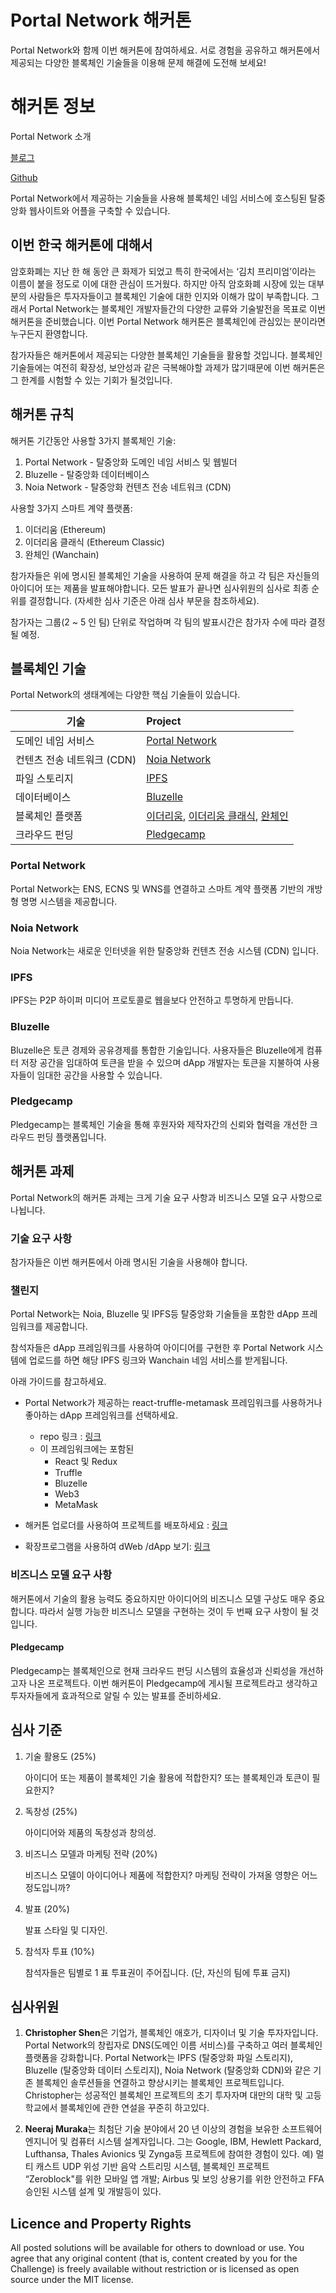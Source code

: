 
# Portal Network 해커톤

Portal Network와 함께 이번 해커톤에 참여하세요. 서로 경험을 공유하고 해커톤에서 제공되는 다양한 블록체인 기술들을 이용해 문제 해결에 도전해 보세요!

# 해커톤 정보
Portal Network 소개

[블로그](https://medium.com/portalnetworkofficial)

[Github](https://github.com/PortalNetwork)

Portal Network에서 제공하는 기술들을 사용해 블록체인 네임 서비스에 호스팅된 탈중앙화 웹사이트와 어플을 구축할 수 있습니다.

## 이번 한국 해커톤에 대해서
암호화폐는 지난 한 해 동안 큰 화제가 되었고 특히 한국에서는 ‘김치 프리미엄’이라는 이름이 붙을 정도로 이에 대한 관심이 뜨거웠다. 하지만 아직 암호화폐 시장에 있는 대부분의 사람들은 투자자들이고 블록체인 기술에 대한 인지와 이해가 많이 부족합니다. 그래서 Portal Network는 블록체인 개발자들간의 다양한 교류와 기술발전을 목표로 이번 해커톤을 준비했습니다. 이번 Portal Network 해커톤은 블록체인에 관심있는 분이라면 누구든지 환영합니다.

참가자들은 해커톤에서 제공되는 다양한 블록체인 기술들을 활용할 것입니다. 블록체인 기술들에는 여전히 확장성, 보안성과 같은 극복해야할 과제가 많기때문에 이번 해커톤은 그 한계를 시험할 수 있는 기회가 될것입니다.

## 해커톤 규칙
해커톤 기간동안 사용할 3가지 블록체인 기술:
1. Portal Network - 탈중앙화 도메인 네임 서비스 및 웹빌더
2. Bluzelle - 탈중앙화 데이터베이스
3. Noia Network - 탈중앙화 컨텐츠 전송 네트워크 (CDN)

사용할 3가지 스마트 계약 플랫폼:
1. 이더리움 (Ethereum)
2. 이더리움 클래식 (Ethereum Classic)
3. 완체인 (Wanchain)

참가자들은 위에 명시된 블록체인 기술을 사용하여 문제 해결을 하고 각 팀은 자신들의 아이디어 또는 제품을 발표해야합니다. 모든 발표가 끝나면 심사위원의 심사로 최종 순위를 결정합니다. (자세한 심사 기준은 아래 심사 부문을 참조하세요).

참가자는 그룹(2 ~ 5 인 팀) 단위로 작업하며 각 팀의 발표시간은 참가자 수에 따라 결정될 예정.

## 블록체인 기술
Portal Network의 생태계에는 다양한 핵심 기술들이 있습니다.

기술                      | Project
-------------------------|:-------------------------------------
도메인 네임 서비스           | [Portal Network](https://www.portal.network/)
컨텐츠 전송 네트워크 (CDN)    | [Noia Network](http://noia.network/)
파일 스토리지               | [IPFS](https://ipfs.io/)
데이터베이스                | [Bluzelle](https://bluzelle.com/)
블록체인 플랫폼              | [이더리움](https://ethereum.org/), [이더리움 클래식](https://ethereumclassic.org/), [완체인](https://wanchain.org/)
크라우드 펀딩               | [Pledgecamp](https://pledgecamp.com/)

### Portal Network
Portal Network는 ENS, ECNS 및 WNS를 연결하고 스마트 계약 플랫폼 기반의 개방형 명명 시스템을 제공합니다.

### Noia Network
Noia Network는 새로운 인터넷을 위한 탈중앙화 컨텐츠 전송 시스템 (CDN) 입니다.

### IPFS
IPFS는 P2P 하이퍼 미디어 프로토콜로 웹을보다 안전하고 투명하게 만듭니다.

### Bluzelle
Bluzelle은 토큰 경제와 공유경제를 통합한 기술입니다. 사용자들은 Bluzelle에게 컴퓨터 저장 공간을 임대하여 토큰을 받을 수 있으며 dApp 개발자는 토큰을 지불하여 사용자들이 임대한 공간을 사용할 수 있습니다.

### Pledgecamp
Pledgecamp는 블록체인 기술을 통해 후원자와 제작자간의 신뢰와 협력을 개선한 크라우드 펀딩 플랫폼입니다.

## 해커톤 과제
Portal Network의 해커톤 과제는 크게 기술 요구 사항과 비즈니스 모델 요구 사항으로 나뉩니다.

### 기술 요구 사항
참가자들은 이번 해커톤에서 아래 명시된 기술을 사용해야 합니다.

### 챌린지
Portal Network는 Noia, Bluzelle 및 IPFS등 탈중앙화 기술들을 포함한 dApp 프레임워크를 제공합니다.

참석자들은 dApp 프레임워크를 사용하여 아이디어를 구현한 후 Portal Network 시스템에 업로드를 하면 해당 IPFS 링크와 Wanchain 네임 서비스를 받게됩니다.

아래 가이드를 참고하세요.
- Portal Network가 제공하는 react-truffle-metamask 프레임워크를 사용하거나 좋아하는 dApp 프레임워크를 선택하세요.
    - repo 링크 : [링크](https://github.com/PortalNetwork/react-truffle-metamask)
    - 이 프레임워크에는 포함된 
        - React 및 Redux
        - Truffle
        - Bluzelle
        - Web3
        - MetaMask

- 해커톤 업로더를 사용하여 프로젝트를 배포하세요 : [링크](http://h2.portal.network)
- 확장프로그램을 사용하여 dWeb /dApp 보기: [링크](https://chrome.google.com/webstore/detail/portal-network/apcnffelpkinnpoapmokieojaffmcpmf?utm_source=chrome-ntp-icon)

### 비즈니스 모델 요구 사항
해커톤에서 기술의 활용 능력도 중요하지만 아이디어의 비즈니스 모델 구상도 매우 중요합니다. 따라서 실행 가능한 비즈니스 모델을 구현하는 것이 두 번째 요구 사항이 될 것입니다.

#### Pledgecamp
Pledgecamp는 블록체인으로 현재 크라우드 펀딩 시스템의 효율성과 신뢰성을 개선하고자 나온 프로젝트다. 이번 해커톤이 Pledgecamp에 게시될 프로젝트라고 생각하고 투자자들에게 효과적으로 알릴 수 있는 발표를 준비하세요.

## 심사 기준
1. 기술 활용도 (25%)

    아이디어 또는 제품이 블록체인 기술 활용에 적합한지? 또는 블록체인과 토큰이 필요한지?

2. 독창성 (25%)

    아이디어와 제품의 독창성과 창의성.

3. 비즈니스 모델과 마케팅 전략 (20%)

    비즈니스 모델이 아이디어나 제품에 적합한지? 마케팅 전략이 가져올 영향은 어느정도입니까?

4. 발표 (20%)

	발표 스타일 및 디자인.

5. 참석자 투표 (10%)

	참석자들은 팀별로 1 표 투표권이 주어집니다. (단, 자신의 팀에 투표 금지)

## 심사위원
1. **Christopher Shen**은 기업가, 블록체인 애호가, 디자이너 및 기술 투자자입니다. Portal Network의 창립자로 DNS(도메인 이름 서비스)를 구축하고 여러 블록체인 플랫폼을 강화합니다. Portal Network는 IPFS (탈중앙화 파일 스토리지), Bluzelle (탈중앙화 데이터 스토리지), Noia Network (탈중앙화 CDN)와 같은 기존 블록체인 솔루션들을 연결하고 향상시키는 블록체인 프로젝트입니다. Christopher는 성공적인 블록체인 프로젝트의 초기 투자자며 대만의 대학 및 고등학교에서 블록체인에 관한 연설을 꾸준히 하고있다.

2. **Neeraj Muraka**는 최첨단 기술 분야에서 20 년 이상의 경험을 보유한 소프트웨어 엔지니어 및 컴퓨터 시스템 설계자입니다. 그는 Google, IBM, Hewlett Packard, Lufthansa, Thales Avionics 및 Zynga등 프로젝트에 참여한 경험이 있다. 예) 멀티 캐스트 UDP 위성 기반 음악 스트리밍 시스템, 블록체인 프로젝트 “Zeroblock"를 위한 모바일 앱 개발; Airbus 및 보잉 상용기를 위한 안전하고 FFA 승인된 시스템 설계 및 개발등이 있다.

## Licence and Property Rights
All posted solutions will be available for others to download or use. You agree that any original content (that is, content created by you for the Challenge) is freely available without restriction or is licensed as open source under the MIT license.